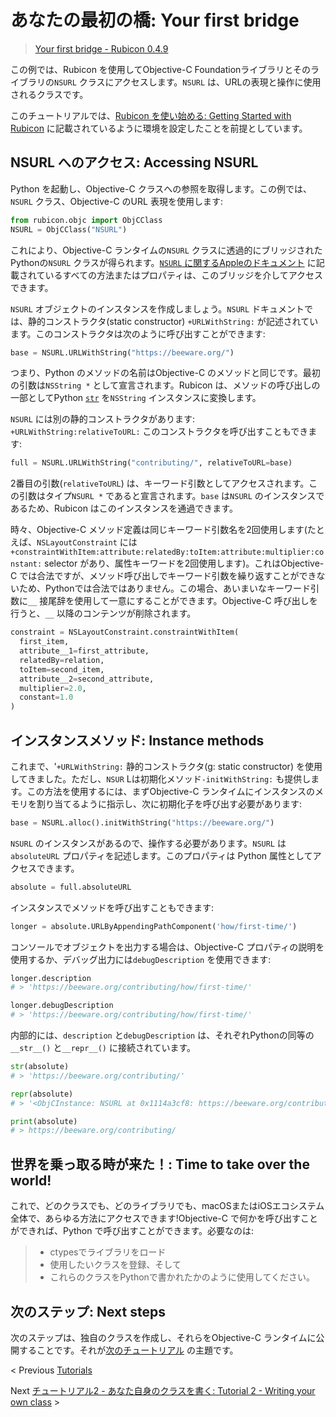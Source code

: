 # あなたの最初の橋: Your first bridge

> [Your first bridge - Rubicon 0.4.9](https://rubicon-objc.readthedocs.io/en/stable/tutorial/tutorial-1.html)

この例では、Rubicon を使用してObjective-C Foundationライブラリとそのライブラリの`NSURL` クラスにアクセスします。`NSURL` は、URLの表現と操作に使用されるクラスです。


このチュートリアルでは、[Rubicon を使い始める: Getting Started with Rubicon](../HowToGuides/01_GettingStartedWithRubicon.md) に記載されているように環境を設定したことを前提としています。


## NSURL へのアクセス: Accessing NSURL

Python を起動し、Objective-C クラスへの参照を取得します。この例では、`NSURL` クラス、Objective-C のURL 表現を使用します:


```python
from rubicon.objc import ObjCClass
NSURL = ObjCClass("NSURL")
```

これにより、Objective-C ランタイムの`NSURL` クラスに透過的にブリッジされたPythonの`NSURL` クラスが得られます。[`NSURL` に関するAppleのドキュメント](https://developer.apple.com/documentation/foundation/nsurl?language=objc) に記載されているすべての方法またはプロパティは、このブリッジを介してアクセスできます。


`NSURL` オブジェクトのインスタンスを作成しましょう。`NSURL` ドキュメントでは、静的コンストラクタ(static constructor) `+URLWithString:` が記述されています。このコンストラクタは次のように呼び出すことができます:

```python
base = NSURL.URLWithString("https://beeware.org/")
```

つまり、Python のメソッドの名前はObjective-C のメソッドと同じです。最初の引数は`NSString *` として宣言されます。Rubicon は、メソッドの呼び出しの一部としてPython [`str`](https://docs.python.org/ja/3.10/library/stdtypes.html#str) を`NSString` インスタンスに変換します。


`NSURL` には別の静的コンストラクタがあります:  
`+URLWithString:relativeToURL:` このコンストラクタを呼び出すこともできます:

```python
full = NSURL.URLWithString("contributing/", relativeToURL=base)
```


2番目の引数(`relativeToURL`) は、キーワード引数としてアクセスされます。この引数はタイプ`NSURL *` であると宣言されます。`base` は`NSURL` のインスタンスであるため、Rubicon はこのインスタンスを通過できます。

時々、Objective-C メソッド定義は同じキーワード引数名を2回使用します(たとえば、`NSLayoutConstraint` には`+constraintWithItem:attribute:relatedBy:toItem:attribute:multiplier:constant:` selector があり、属性キーワードを2回使用します)。これはObjective-C では合法ですが、メソッド呼び出しでキーワード引数を繰り返すことができないため、Pythonでは合法ではありません。この場合、あいまいなキーワード引数に`__` 接尾辞を使用して一意にすることができます。Objective-C 呼び出しを行うと、`__` 以降のコンテンツが削除されます。


```python
constraint = NSLayoutConstraint.constraintWithItem(
  first_item,
  attribute__1=first_attribute,
  relatedBy=relation,
  toItem=second_item,
  attribute__2=second_attribute,
  multiplier=2.0,
  constant=1.0
)
```

## インスタンスメソッド: Instance methods



これまで、'`+URLWithString:` 静的コンストラクタ(g: static constructor) を使用してきました。ただし、`NSUR` Lは初期化メソッド`-initWithString:` も提供します。この方法を使用するには、まずObjective-C ランタイムにインスタンスのメモリを割り当てるように指示し、次に初期化子を呼び出す必要があります:

```python
base = NSURL.alloc().initWithString("https://beeware.org/")
```

`NSURL` のインスタンスがあるので、操作する必要があります。`NSURL` は `absoluteURL` プロパティを記述します。このプロパティは Python 属性としてアクセスできます。


```python
absolute = full.absoluteURL
```

インスタンスでメソッドを呼び出すこともできます:

```python
longer = absolute.URLByAppendingPathComponent('how/first-time/')
```


コンソールでオブジェクトを出力する場合は、Objective-C プロパティの説明を使用するか、デバッグ出力には`debugDescription` を使用できます:


```python
longer.description
# > 'https://beeware.org/contributing/how/first-time/'

longer.debugDescription
# > 'https://beeware.org/contributing/how/first-time/'
```

内部的には、`description` と`debugDescription` は、それぞれPythonの同等の`__str__()` と`__repr__()` に接続されています。


```python
str(absolute)
# > 'https://beeware.org/contributing/'

repr(absolute)
# > '<ObjCInstance: NSURL at 0x1114a3cf8: https://beeware.org/contributing/>'

print(absolute)
# > https://beeware.org/contributing/
```

## 世界を乗っ取る時が来た！: Time to take over the world!

これで、どのクラスでも、どのライブラリでも、macOSまたはiOSエコシステム全体で、あらゆる方法にアクセスできます!Objective-C で何かを呼び出すことができれば、Python で呼び出すことができます。必要なのは:

> - ctypesでライブラリをロード
> - 使用したいクラスを登録、そして
> - これらのクラスをPythonで書かれたかのように使用してください。


## 次のステップ: Next steps

次のステップは、独自のクラスを作成し、それらをObjective-C ランタイムに公開することです。それが[次のチュートリアル](./02_Tutorial2WritingYourOwnClass.md) の主題です。


< Previous [Tutorials](./index.md)

Next [チュートリアル2 - あなた自身のクラスを書く: Tutorial 2 - Writing your own class](./02_Tutorial2WritingYourOwnClass.md) >

